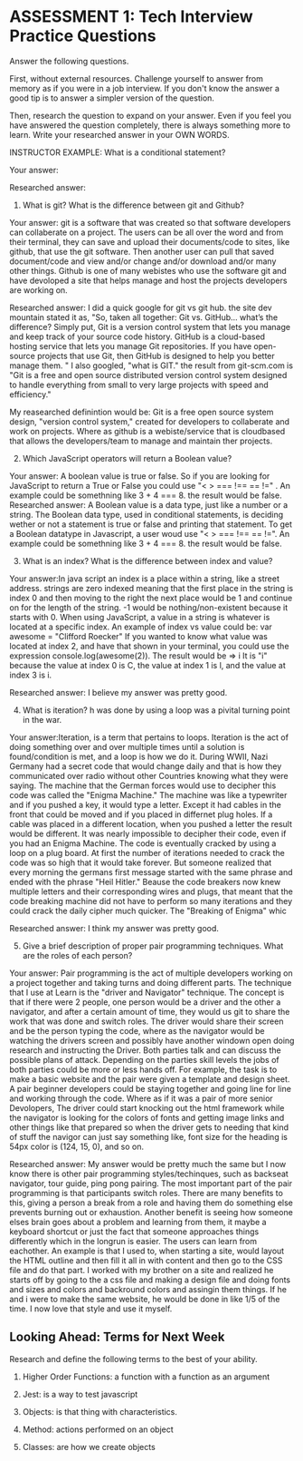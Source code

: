 # ASSESSMENT 1: Tech Interview Practice Questions

Answer the following questions.

First, without external resources. Challenge yourself to answer from memory as if you were in a job interview. If you don't know the answer a good tip is to answer a simpler version of the question.

Then, research the question to expand on your answer. Even if you feel you have answered the question completely, there is always something more to learn. Write your researched answer in your OWN WORDS.

INSTRUCTOR EXAMPLE: What is a conditional statement?

Your answer:

Researched answer:

1. What is git? What is the difference between git and Github?

Your answer: git is a software that was created so that software developers can collaberate on a project. The users can be all over the word and from their terminal, they can save and upload their documents/code to sites, like github,  that use the git software. Then another user can pull that saved document/code and view and/or change and/or download and/or many other things. Github is one of many webistes who use the software git and have devoloped a site that helps manage and host the projects developers are working on. 

Researched answer: I did a quick google for git vs git hub. the site dev mountain stated it as,
 "So, taken all together: Git vs. GitHub… what’s the difference? Simply put, Git is a version control system that lets you manage and keep track of your source code history. GitHub is a cloud-based hosting service that lets you manage Git repositories. If you have open-source projects that use Git, then GitHub is designed to help you better manage them. "  I also googled, "what is GIT." the result from git-scm.com is "Git is a free and open source distributed version control system designed to handle everything from small to very large projects with speed and efficiency."

 My reasearched definintion would be: Git is a free open source system design, "version control system," created for developers to collaberate and work on projects. Where as github is a webiste/service that is cloudbased that allows the developers/team to manage and maintain ther projects.


2. Which JavaScript operators will return a Boolean value?

Your answer:
A boolean value is true or false. So if you are looking for JavaScript to return a True or False you could use "< > === !== == !=" . An example could be somethning like 3 + 4 === 8. the result would be false. 
Researched answer:
A Boolean value is a data type, just like a number or a string. The Boolean data type, used in conditional statements, is deciding wether or not a statement is true or false and printing that statement. To get a Boolean datatype in Javascript, a user woud use "< > === !== == !=". An example could be somethning like 3 + 4 === 8. the result would be false. 

3. What is an index? What is the difference between index and value?

Your answer:In java script an index is a place within a string, like a street address. strings are zero indexed meaning that the first place in the string is index 0 and then moving to the right the next place would be 1 and continue on for the length of the string. -1 would be nothing/non-existent because it starts with 0. 
When using JavaScript, a value in a string is whatever is located at a specific index. An example of index vs value could be: 
var awesome =  "Clifford Roecker"
If you wanted to know what value was located at index 2, and have that shown in your terminal, you could use the expression console.log(awesome(2)).
The result would be => i
It is "i" because the value at index 0 is C, the value at index 1 is l, and the value at index 3 is i. 

Researched answer:
I believe my answer was pretty good. 

4. What is iteration? 
h was done by using a loop was a pivital turning point in the war. 

Your answer:Iteration, is a term that pertains to loops. Iteration is the act of doing something over and over multiple times until a solution is found/condition is met, and a loop is how we do it. During WWII, Nazi Germany had a secret code that would change daily and that is how they communicated over radio without other Countries knowing what they were saying. The machine that the German forces would use to decipher this code was called the "Enigma Machine." The machine was like a typewriter and if you pushed a key, it would type a letter. Except it had cables in the front that could be moved and if you placed in differnet plug holes. If a cable was placed in a different location, when you pushed a letter the result would be different. It was nearly impossible to decipher their code, even if you had an Enigma Machine. The code is eventually cracked by using a loop on a plug board. At first the number of iterations needed to crack the code was so high that it would take forever. But someone realized that every morning the germans first message started with the same phrase and ended with the phrase "Heil Hitler."
Beause the code breakers now knew multiple letters and their corresponding wires and plugs, that meant that the code breaking machine did not have to perform so many iterations and they could crack the daily cipher much quicker. The "Breaking of Enigma" whic

Researched answer:
I think my answer was pretty good. 


5. Give a brief description of proper pair programming techniques. What are the roles of each person?

Your answer: Pair programming is the act of multiple developers working on a project together and taking turns and doing different parts. The technique that I use at Learn is the "driver and Navigator" technique. The concept is that if there were 2 people, one person would be a driver and the other a navigator, and after a certain amount of time, they would us git to share the work that was done and switch roles. The driver would share their screen and  be the person typing the code, where as the navigator would be watching the drivers screen and possibly have another windown open doing research and instructing the Driver. Both parties talk and can discuss the possible plans of attack. Depending on the parties skill levels the jobs of both parties could be more or less hands off. For example, the task is to make a basic website and the pair were given a template and design sheet. A pair beginner developers could be staying together and going line for line and working through the code. Where as if it was a pair of more senior Devolopers, The driver could start knocking out the html framework while the navigator is looking for the colors of fonts and getting image links and other things like that prepared so when the driver gets to needing that kind of stuff the navigor can just say something like, font size for the heading is 54px color is (124, 15, 0), and so on. 

Researched answer: My answer would be pretty much the same but I now know there is other pair programming styles/techinques, such as backseat navigator, tour guide, ping pong pairing. The most important part of the pair programming is that participants switch roles. There are many benefits to this,  giving a person a break from a role and having them do something else prevents burning out or exhaustion. Another benefit is seeing how someone elses brain goes about a problem and learning from them, it maybe a keyboard shortcut or just the fact that someone approaches things differently which in the longrun is easier. The users can learn from eachother. An example is that I used to, when starting a site, would layout the HTML outline and then fill it all in with content and then go to the CSS file and do that part. I worked with my brother on a site and realized he starts off by going to the a css file and making a design file and doing fonts and sizes and colors and backround colors and assingin them things. If he and i were to make the same website, he would be done in like 1/5 of the time. I now love that style and use it myself. 

## Looking Ahead: Terms for Next Week

Research and define the following terms to the best of your ability.

1. Higher Order Functions: a function with a function as an argument

2. Jest: is a way to test javascript

3. Objects: is that thing with characteristics. 

4. Method: actions performed on an object

5. Classes: are how we create objects
